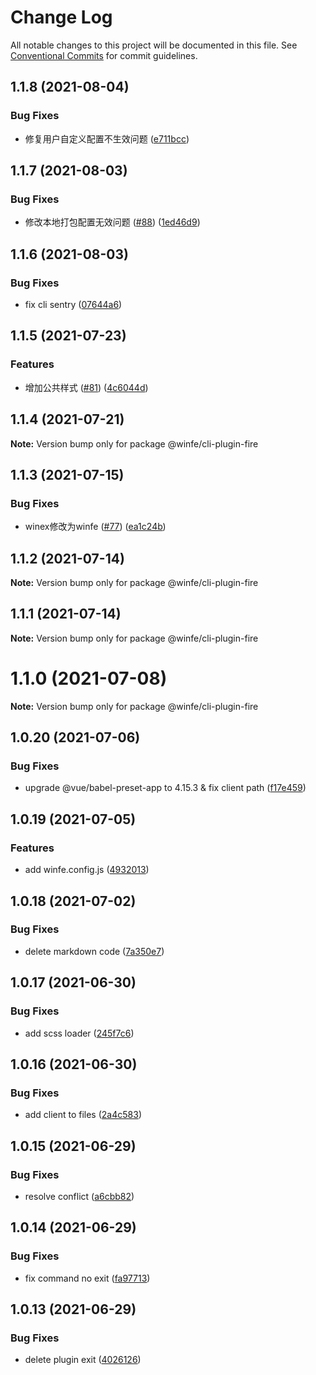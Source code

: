 # Change Log

All notable changes to this project will be documented in this file.
See [Conventional Commits](https://conventionalcommits.org) for commit guidelines.

## 1.1.8 (2021-08-04)


### Bug Fixes

* 修复用户自定义配置不生效问题 ([e711bcc](https://github.com/cool-fe/winex-cli/commit/e711bcc49a3f72512c8019acedd9bd717e33c110))





## 1.1.7 (2021-08-03)


### Bug Fixes

* 修改本地打包配置无效问题 ([#88](https://github.com/cool-fe/winex-cli/issues/88)) ([1ed46d9](https://github.com/cool-fe/winex-cli/commit/1ed46d9fe8fc01ead5522096dcb1a03a342975bd))





## 1.1.6 (2021-08-03)


### Bug Fixes

* fix cli sentry ([07644a6](https://github.com/cool-fe/winex-cli/commit/07644a638babdd4aadb2b7338ed9ccfd33bfa644))





## 1.1.5 (2021-07-23)


### Features

* 增加公共样式 ([#81](https://github.com/cool-fe/winex-cli/issues/81)) ([4c6044d](https://github.com/cool-fe/winex-cli/commit/4c6044d1102f8fca5a879be97c96764609b36016))





## 1.1.4 (2021-07-21)

**Note:** Version bump only for package @winfe/cli-plugin-fire





## 1.1.3 (2021-07-15)


### Bug Fixes

* winex修改为winfe ([#77](https://github.com/cool-fe/winex-cli/issues/77)) ([ea1c24b](https://github.com/cool-fe/winex-cli/commit/ea1c24b522853eb51a07937055f4b97cd8c99455))





## 1.1.2 (2021-07-14)

**Note:** Version bump only for package @winfe/cli-plugin-fire





## 1.1.1 (2021-07-14)

**Note:** Version bump only for package @winfe/cli-plugin-fire





# 1.1.0 (2021-07-08)

**Note:** Version bump only for package @winfe/cli-plugin-fire





## 1.0.20 (2021-07-06)


### Bug Fixes

* upgrade @vue/babel-preset-app to 4.15.3 & fix client path ([f17e459](https://github.com/cool-fe/winex-cli/commit/f17e4593b658e8f455d69d90a7cd11516b5ce032))





## 1.0.19 (2021-07-05)


### Features

* add winfe.config.js ([4932013](https://github.com/cool-fe/winex-cli/commit/4932013864871edca5fd696cfa572d8890b31dcf))





## 1.0.18 (2021-07-02)


### Bug Fixes

* delete markdown code ([7a350e7](https://github.com/cool-fe/winex-cli/commit/7a350e7e51b80ee60dfdd11a5c72021cf1018d4f))





## 1.0.17 (2021-06-30)


### Bug Fixes

* add scss loader ([245f7c6](https://github.com/cool-fe/winex-cli/commit/245f7c6eaa342749f17c9e9595a3f937f81467e1))





## 1.0.16 (2021-06-30)


### Bug Fixes

* add client to files ([2a4c583](https://github.com/cool-fe/winex-cli/commit/2a4c5838bb766eca7adea39a6d41dd56c8031b56))





## 1.0.15 (2021-06-29)


### Bug Fixes

* resolve conflict ([a6cbb82](https://github.com/cool-fe/winex-cli/commit/a6cbb82c1f444b7cc48d2c64a0eb4a358a97d052))





## 1.0.14 (2021-06-29)


### Bug Fixes

* fix command no exit ([fa97713](https://github.com/cool-fe/winex-cli/commit/fa97713dd63e253b74ec31a7cfa70bc6dc6bc9de))





## 1.0.13 (2021-06-29)


### Bug Fixes

* delete plugin exit ([4026126](https://github.com/cool-fe/winex-cli/commit/40261262cbe57b6e33974f202b125ab3a1bfd6fc))
